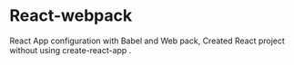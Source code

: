 # React-webpack
React App configuration with Babel and Web pack, Created React project without using create-react-app .
